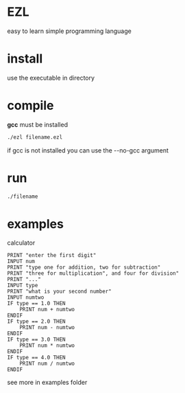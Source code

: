 # EZL
easy to learn simple programming language
# install
use the executable in directory
# compile
__gcc__ must be installed
``` bash
./ezl filename.ezl
```
if gcc is not installed you can use the --no-gcc argument
# run
``` bash
./filename
```
# examples
calculator
```
PRINT "enter the first digit"
INPUT num
PRINT "type one for addition, two for subtraction"
PRINT "three for multiplication", and four for division"
PRINT "..."
INPUT type
PRINT "what is your second number"
INPUT numtwo
IF type == 1.0 THEN
	PRINT num + numtwo
ENDIF
IF type == 2.0 THEN
	PRINT num - numtwo
ENDIF
IF type == 3.0 THEN
	PRINT num * numtwo
ENDIF
IF type == 4.0 THEN
	PRINT num / numtwo
ENDIF
```
see more in examples folder
